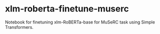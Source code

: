 # xlm-roberta-finetune-muserc
Notebook for finetuning xlm-RoBERTa-base for MuSeRC task using Simple Transformers.
